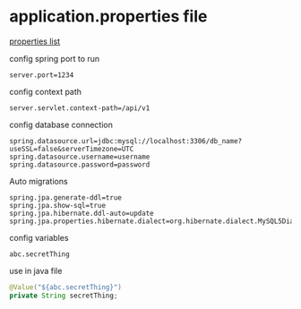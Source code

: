 # application.properties file

[properties list](https://docs.spring.io/spring-boot/docs/current/reference/html/application-properties.html#application-properties)

config spring port to run

```
server.port=1234
```

config context path

```
server.servlet.context-path=/api/v1
```

config database connection

```
spring.datasource.url=jdbc:mysql://localhost:3306/db_name?useSSL=false&serverTimezone=UTC
spring.datasource.username=username
spring.datasource.password=password
```

Auto migrations

```
spring.jpa.generate-ddl=true
spring.jpa.show-sql=true
spring.jpa.hibernate.ddl-auto=update
spring.jpa.properties.hibernate.dialect=org.hibernate.dialect.MySQL5Dialect
```

config variables

```
abc.secretThing
```

use in java file

```java
@Value("${abc.secretThing}")
private String secretThing;
```
